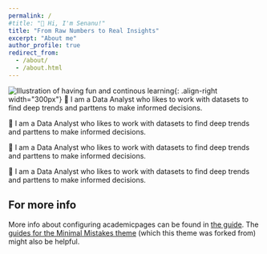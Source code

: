 ```yaml
---
permalink: /
#title: "👋 Hi, I'm Senanu!"
title: "From Raw Numbers to Real Insights"
excerpt: "About me"
author_profile: true
redirect_from: 
  - /about/
  - /about.html
---
```


![Illustration of having fun and continous learning](images/head_shot.png){: .align-right width="300px"}
👀 I am a Data Analyst who likes to work with datasets to find deep trends and parttens to make informed decisions.

👀 I am a Data Analyst who likes to work with datasets to find deep trends and parttens to make informed decisions.

👀 I am a Data Analyst who likes to work with datasets to find deep trends and parttens to make informed decisions.

👀 I am a Data Analyst who likes to work with datasets to find deep trends and parttens to make informed decisions.





For more info
------
More info about configuring academicpages can be found in [the guide](https://academicpages.github.io/markdown/). The [guides for the Minimal Mistakes theme](https://mmistakes.github.io/minimal-mistakes/docs/configuration/) (which this theme was forked from) might also be helpful.
